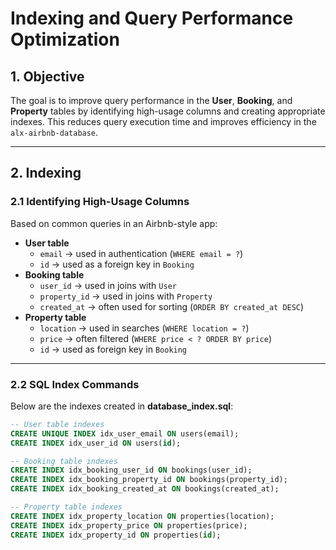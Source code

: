 # Indexing and Query Performance Optimization

## 1. Objective

The goal is to improve query performance in the **User**, **Booking**, and **Property** tables by identifying high-usage columns and creating appropriate indexes. This reduces query execution time and improves efficiency in the `alx-airbnb-database`.

---

## 2. Indexing

### 2.1 Identifying High-Usage Columns

Based on common queries in an Airbnb-style app:

- **User table**
  - `email` → used in authentication (`WHERE email = ?`)
  - `id` → used as a foreign key in `Booking`
- **Booking table**
  - `user_id` → used in joins with `User`
  - `property_id` → used in joins with `Property`
  - `created_at` → often used for sorting (`ORDER BY created_at DESC`)
- **Property table**
  - `location` → used in searches (`WHERE location = ?`)
  - `price` → often filtered (`WHERE price < ? ORDER BY price`)
  - `id` → used as foreign key in `Booking`

---

### 2.2 SQL Index Commands

Below are the indexes created in **database_index.sql**:

```sql
-- User table indexes
CREATE UNIQUE INDEX idx_user_email ON users(email);
CREATE INDEX idx_user_id ON users(id);

-- Booking table indexes
CREATE INDEX idx_booking_user_id ON bookings(user_id);
CREATE INDEX idx_booking_property_id ON bookings(property_id);
CREATE INDEX idx_booking_created_at ON bookings(created_at);

-- Property table indexes
CREATE INDEX idx_property_location ON properties(location);
CREATE INDEX idx_property_price ON properties(price);
CREATE INDEX idx_property_id ON properties(id);
```

